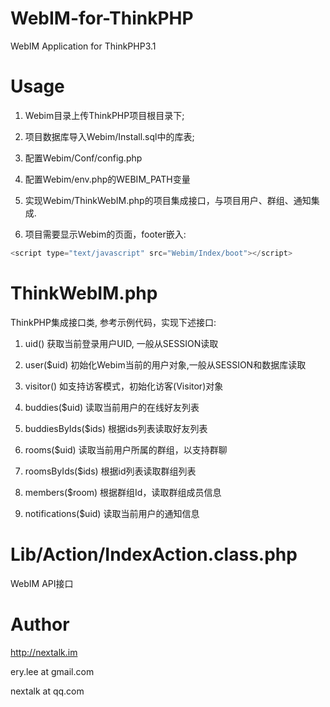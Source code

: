 WebIM-for-ThinkPHP
==================

WebIM Application for ThinkPHP3.1

Usage
=====

1. Webim目录上传ThinkPHP项目根目录下;

2. 项目数据库导入Webim/Install.sql中的库表;

3. 配置Webim/Conf/config.php

4. 配置Webim/env.php的WEBIM_PATH变量

5. 实现Webim/ThinkWebIM.php的项目集成接口，与项目用户、群组、通知集成.

6. 项目需要显示Webim的页面，footer嵌入:

```javascript
<script type="text/javascript" src="Webim/Index/boot"></script>
```

ThinkWebIM.php
================

ThinkPHP集成接口类, 参考示例代码，实现下述接口:

1. uid() 获取当前登录用户UID, 一般从SESSION读取

2. user($uid) 初始化Webim当前的用户对象,一般从SESSION和数据库读取

3. visitor() 如支持访客模式，初始化访客(Visitor)对象

4. buddies($uid) 读取当前用户的在线好友列表

5. buddiesByIds($ids) 根据ids列表读取好友列表

6. rooms($uid) 读取当前用户所属的群组，以支持群聊

7. roomsByIds($ids) 根据id列表读取群组列表

8. members($room) 根据群组Id，读取群组成员信息

9. notifications($uid) 读取当前用户的通知信息

Lib/Action/IndexAction.class.php
==============================

WebIM API接口

Author
======

http://nextalk.im

ery.lee at gmail.com

nextalk at qq.com

